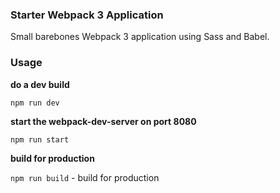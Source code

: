### Starter Webpack 3 Application
Small barebones Webpack 3 application using Sass and Babel. 

### Usage
**do a dev build**

`npm run dev` 


**start the webpack-dev-server on port 8080**

`npm run start`


**build for production**

`npm run build` - build for production
